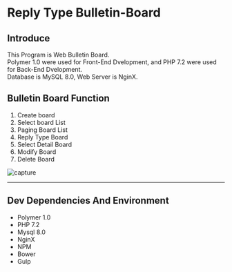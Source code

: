 # Reply Type Bulletin-Board

## Introduce
This Program is Web Bulletin Board.<br>
Polymer 1.0 were used for Front-End Dvelopment, and PHP 7.2 were used for Back-End Dvelopment.<br>
Database is MySQL 8.0, Web Server is NginX.

## Bulletin Board Function
1. Create board
1. Select board List
1. Paging Board List 
1. Reply Type Board
1. Select Detail Board
1. Modify Board
1. Delete Board

![capture](https://user-images.githubusercontent.com/14229774/53291354-10ce9500-37f5-11e9-8915-55133d1aae61.PNG)

-----------
## Dev Dependencies And Environment
* Polymer 1.0
* PHP 7.2
* Mysql 8.0
* NginX
* NPM
* Bower
* Gulp

